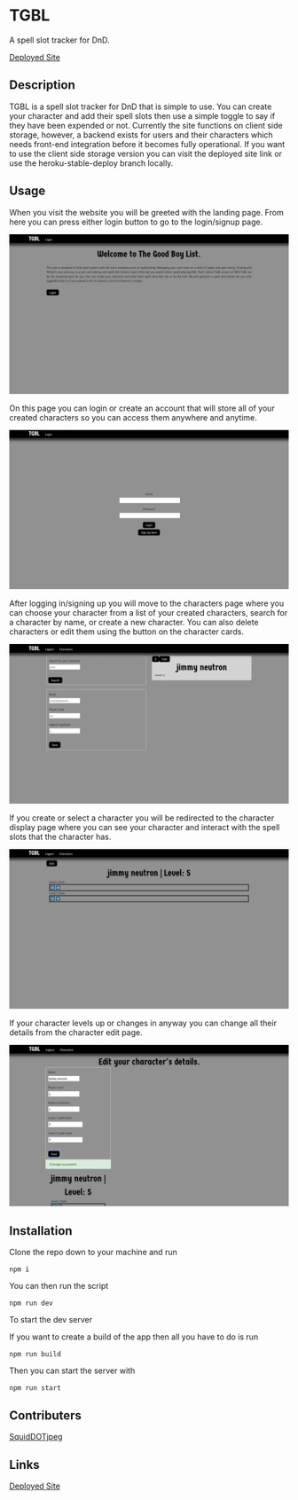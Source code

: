 # TGBL
A spell slot tracker for DnD. 

[Deployed Site](https://thegoodboylist.herokuapp.com/)

## Description
TGBL is a spell slot tracker for DnD that is simple to use. You can create your character and add their spell slots then use a simple toggle to say if they have been expended or not. Currently the site functions on client side storage, however, a backend exists for users and their characters which needs front-end integration before it becomes fully operational. If you want to use the client side storage version you can visit the deployed site link or use the heroku-stable-deploy branch locally.

## Usage
When you visit the website you will be greeted with the landing page. From here you can press either login button to go to the login/signup page.

![Image of landing page](./client/src/assets/screenshots/landing.png)

On this page you can login or create an account that will store all of your created characters so you can access them anywhere and anytime.

![Image of login page](./client/src/assets/screenshots/login.png)

After logging in/signing up you will move to the characters page where you can choose your character from a list of your created characters, search for a character by name, or create a new character. You can also delete characters or edit them using the button on the character cards.

![Image of character select page](./client/src/assets/screenshots/character-select.png)

If you create or select a character you will be redirected to the character display page where you can see your character and interact with the spell slots that the character has.

![Image of character display page](./client/src/assets/screenshots/character-display.png)

If your character levels up or changes in anyway you can change all their details from the character edit page.

![Image of character edit page](./client/src/assets/screenshots/character-edit-success.png)

## Installation
Clone the repo down to your machine and run

    npm i
  
You can then run the script

    npm run dev
    
To start the dev server

If you want to create a build of the app then all you have to do is run

    npm run build
    
Then you can start the server with 

    npm run start

## Contributers
[SquidDOTjpeg](https://github.com/SquidDOTjpeg)

## Links
[Deployed Site](https://thegoodboylist.herokuapp.com/)
